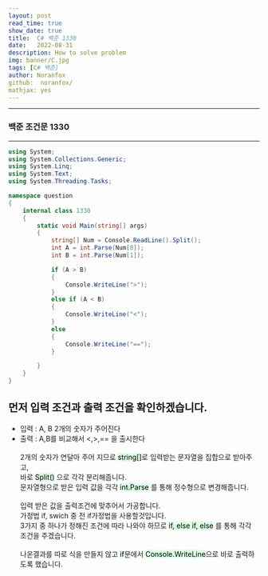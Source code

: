 ```yaml
---
layout: post
read_time: true
show_date: true
title:  C# 백준 1330
date:   2022-08-31
description: How to solve problem
img: banner/C.jpg
tags: [C# 백준]
author: Noranfox
github:  noranfox/
mathjax: yes
---
```


---
### 백준 조건문 1330
---

```c#
using System;
using System.Collections.Generic;
using System.Linq;
using System.Text;
using System.Threading.Tasks;

namespace question
{
    internal class 1330
    {
        static void Main(string[] args)
        {
            string[] Num = Console.ReadLine().Split();
            int A = int.Parse(Num[0]);
            int B = int.Parse(Num[1]);

            if (A > B)
            {
                Console.WriteLine(">");
            }
            else if (A < B)
            {
                Console.WriteLine("<");
            }
            else
            {
                Console.WriteLine("==");
            }

        }
    }
}
```

## 먼저 입력 조건과 출력 조건을 확인하겠습니다.
  - 입력 : A, B 2개의 숫자가 주어진다
  - 출력 : A,B를 비교해서 <,>,== 을 출시한다
<br><br>
2개의 숫자가 연달아 주어 지므로 <mark style='background-color: #dcffe4'> string[]</mark>로 입력받는 문자열을 집합으로 받아주고, <br> 바로 <mark style='background-color: #dcffe4'>Split()</mark> 으로 각각 분리해줍니다.<br>
문자열형으로 받은 입력 값을 각각 <mark style='background-color: #dcffe4'>int.Parse</mark> 를 통해 정수형으로 변경해줍니다.
<br><br>
입력 받은 값을 출력조건에 맞추어서 가공합니다.
<br> 가정법 if, swich 중 전 if가정법을 사용할것입니다.
<br> 3가지 중 하나가 정해진 조건에 따라 나와야 하므로 <mark style='background-color: #dcffe4'>if, else if, else</mark> 를 통해 각각 조건을 주겠습니다.<br>
<br> 나온결과를 따로 식을 만들지 않고 <mark style='background-color: #dcffe4'>if</mark>문에서 <mark style='background-color: #dcffe4'>Console.WriteLine</mark>으로 바로 출력하도록 했습니다.
